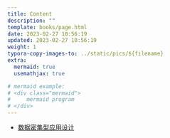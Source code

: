 ```yaml
---
title: Content
description: ""
template: books/page.html
date: 2023-02-27 10:56:19
updated: 2023-02-27 10:56:19
weight: 1
typora-copy-images-to: ../static/pics/${filename}
extra:
  mermaid: true
  usemathjax: true

# mermaid example: 
# <div class="mermaid">
#     mermaid program
# </div>
---
```


- [数据密集型应用设计](https://wendajiang.github.io/DesigningDataIntensiveApplications/)
